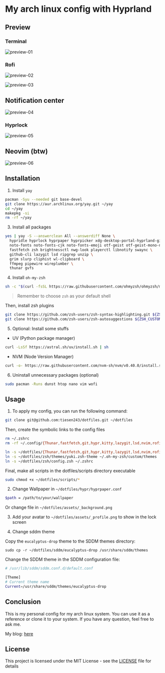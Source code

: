 # My arch linux config with Hyprland

## Preview

### Terminal

![preview-01](./assets/preview-01.png)

### Rofi

![preview-02](./assets/preview-02.png)

![preview-03](./assets/preview-03.png)

## Notification center

![preview-04](./assets/preview-04.png)

### Hyprlock

![preview-05](./assets/preview-05.png)

## Neovim (btw)

![preview-06](./assets/preview-06.png)

## Installation

1. Install `yay`

```bash
pacman -Syu --needed git base-devel
git clone https://aur.archlinux.org/yay.git ~/yay
cd ~/yay
makepkg -si
rm -rf ~/yay
```

3. Install all packages

```bash
yes | yay -S --answerclean All --answerdiff None \
  hypridle hyprlock hyprpaper hyprpicker xdg-desktop-portal-hyprland-git rofi-wayland \
  noto-fonts noto-fonts-cjk noto-fonts-emoji otf-geist otf-geist-mono-nerd \
  fastfetch zsh brightnessctl nwg-look playerctl libnotify swaync \
  github-cli lazygit lsd ripgrep unzip \
  grim slurp cliphist wl-clipboard \
  ffmpeg pipewire wireplumber \
  thunar gvfs
```

4. Install `oh-my-zsh`

```bash
sh -c "$(curl -fsSL https://raw.githubusercontent.com/ohmyzsh/ohmyzsh/master/tools/install.sh)"
```

> Remember to choose `zsh` as your default shell

Then, install zsh plugins

```bash
git clone https://github.com/zsh-users/zsh-syntax-highlighting.git ${ZSH_CUSTOM:-~/.oh-my-zsh/custom}/plugins/zsh-syntax-highlighting
git clone https://github.com/zsh-users/zsh-autosuggestions ${ZSH_CUSTOM:-~/.oh-my-zsh/custom}/plugins/zsh-autosuggestions
```

5. Optional: Install some stuffs

- UV (Python package manager)

```bash
curl -LsSf https://astral.sh/uv/install.sh | sh
```

- NVM (Node Version Manager)

```bash
curl -o- https://raw.githubusercontent.com/nvm-sh/nvm/v0.40.0/install.sh | bash
```

6. Uninstall unnecessary packages (optional)

```bash
sudo pacman -Runs dunst htop nano vim wofi
```

## Usage

1. To apply my config, you can run the following command:

```bash
git clone git@github.com:tiesen243/dotfiles.git ~/dotfiles
```

Then, create the symbolic links to the config files

```bash
rm ~/.zshrc
rm -rf ~/.config/{Thunar,fastfetch,git,hypr,kitty,lazygit,lsd,nvim,rofi,swaync}

ln -s ~/dotfiles/{Thunar,fastfetch,git,hypr,kitty,lazygit,lsd,nvim,rofi,swaync} ~/.config
ln -s ~/dotfiles/zsh/themes/yuki.zsh-theme ~/.oh-my-zsh/custom/themes
ln -s ~/dotfiles/zsh/config.zsh ~/.zshrc
```

Final, make all scripts in the dotfiles/scripts directory executable

```bash
sudo chmod +x ~/dotfiles/scripts/*
```

2. Change Wallpaper in `~/dotfiles/hypr/hyprpaper.conf`

```bash
$path = /path/to/your/wallpaper
```

Or change file in `~/dotfiles/assets/_background.png`

3. Add your avatar to `~/dotfiles/assets/_profile.png` to show in the lock screen

4. Change sddm theme

Copy the `eucalyptus-drop` theme to the SDDM themes directory:

```
sudo cp -r ~/dotfiles/sddm/eucalyptus-drop /usr/share/sddm/themes
```

Change the SDDM theme in the SDDM configuration file:

```bash
# /usr/lib/sddm/sddm.conf.d/default.conf

[Theme]
# Current theme name
Current=/usr/share/sddm/themes/eucalyptus-drop
```

## Conclusion

This is my personal config for my arch linux system. You can use it as a reference or clone it to your system. If you have any question, feel free to ask me.

My blog: [here](https://tiesen.id.vn/blogs/arch-linux-hyprland-setup/)

## License

This project is licensed under the MIT License - see the [LICENSE](LICENSE) file for details
